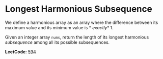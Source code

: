 # Longest Harmonious Subsequence

We define a harmonious array as an array where the difference between its maximum value and its minimum value is *
*exactly** 1.

Given an integer array `nums`, return the length of its longest harmonious _subsequence_ among all its possible
subsequences.

**LeetCode:** [594](https://leetcode.com/problems/longest-harmonious-subsequence/)